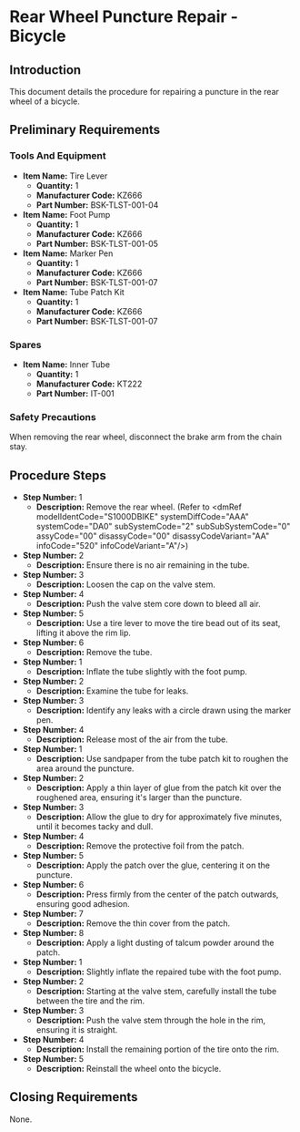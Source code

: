 # Rear Wheel Puncture Repair - Bicycle

## Introduction

This document details the procedure for repairing a puncture in the rear wheel of a bicycle.
## Preliminary Requirements

### Tools And Equipment

*   **Item Name:** Tire Lever
    *   **Quantity:** 1
    *   **Manufacturer Code:** KZ666
    *   **Part Number:** BSK-TLST-001-04
*   **Item Name:** Foot Pump
    *   **Quantity:** 1
    *   **Manufacturer Code:** KZ666
    *   **Part Number:** BSK-TLST-001-05
*   **Item Name:** Marker Pen
    *   **Quantity:** 1
    *   **Manufacturer Code:** KZ666
    *   **Part Number:** BSK-TLST-001-07
*   **Item Name:** Tube Patch Kit
    *   **Quantity:** 1
    *   **Manufacturer Code:** KZ666
    *   **Part Number:** BSK-TLST-001-07

### Spares

*   **Item Name:** Inner Tube
    *   **Quantity:** 1
    *   **Manufacturer Code:** KT222
    *   **Part Number:** IT-001

### Safety Precautions

When removing the rear wheel, disconnect the brake arm from the chain stay.
## Procedure Steps

*   **Step Number:** 1
    *   **Description:** Remove the rear wheel. (Refer to &lt;dmRef modelIdentCode="S1000DBIKE" systemDiffCode="AAA" systemCode="DA0" subSystemCode="2" subSubSystemCode="0" assyCode="00" disassyCode="00" disassyCodeVariant="AA" infoCode="520" infoCodeVariant="A"/&gt;)
*   **Step Number:** 2
    *   **Description:** Ensure there is no air remaining in the tube.
*   **Step Number:** 3
    *   **Description:** Loosen the cap on the valve stem.
*   **Step Number:** 4
    *   **Description:** Push the valve stem core down to bleed all air.
*   **Step Number:** 5
    *   **Description:** Use a tire lever to move the tire bead out of its seat, lifting it above the rim lip.
*   **Step Number:** 6
    *   **Description:** Remove the tube.
*   **Step Number:** 1
    *   **Description:** Inflate the tube slightly with the foot pump.
*   **Step Number:** 2
    *   **Description:** Examine the tube for leaks.
*   **Step Number:** 3
    *   **Description:** Identify any leaks with a circle drawn using the marker pen.
*   **Step Number:** 4
    *   **Description:** Release most of the air from the tube.
*   **Step Number:** 1
    *   **Description:** Use sandpaper from the tube patch kit to roughen the area around the puncture.
*   **Step Number:** 2
    *   **Description:** Apply a thin layer of glue from the patch kit over the roughened area, ensuring it's larger than the puncture.
*   **Step Number:** 3
    *   **Description:** Allow the glue to dry for approximately five minutes, until it becomes tacky and dull.
*   **Step Number:** 4
    *   **Description:** Remove the protective foil from the patch.
*   **Step Number:** 5
    *   **Description:** Apply the patch over the glue, centering it on the puncture.
*   **Step Number:** 6
    *   **Description:** Press firmly from the center of the patch outwards, ensuring good adhesion.
*   **Step Number:** 7
    *   **Description:** Remove the thin cover from the patch.
*   **Step Number:** 8
    *   **Description:** Apply a light dusting of talcum powder around the patch.
*   **Step Number:** 1
    *   **Description:** Slightly inflate the repaired tube with the foot pump.
*   **Step Number:** 2
    *   **Description:** Starting at the valve stem, carefully install the tube between the tire and the rim.
*   **Step Number:** 3
    *   **Description:** Push the valve stem through the hole in the rim, ensuring it is straight.
*   **Step Number:** 4
    *   **Description:** Install the remaining portion of the tire onto the rim.
*   **Step Number:** 5
    *   **Description:** Reinstall the wheel onto the bicycle.

## Closing Requirements

None.